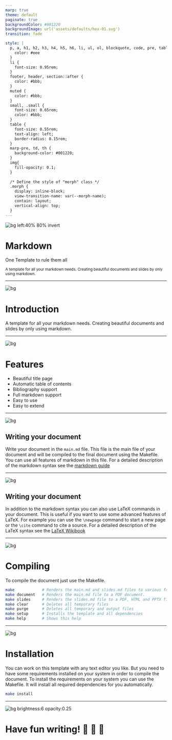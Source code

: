 ```yaml
---
marp: true
theme: default
paginate: true
backgroundColor: #001220
backgroundImage: url('assets/defaults/hex-01.svg')
transition: fade

style: |
  p, a, h1, h2, h3, h4, h5, h6, li, ul, ol, blockquote, code, pre, table, tr, td, th, em, strong, b, i, img, div, span, footer, header {
    color: #eee
  }
  li {
    font-size: 0.95rem;
  }
  footer, header, section::after {
    color: #bbb;
  }
  muted {
    color: #bbb;
  }
  small, .small {
    font-size: 0.65rem;
    color: #bbb;
  }
  table {
    font-size: 0.55rem;
    text-align: left;
    border-radius: 0.15rem;
  }
  marp-pre, td, th {
    background-color: #001220;
  }
  img{
    fill-opacity: 0.1;
  }
  
  /* Define the style of "morph" class */
  .morph {
    display: inline-block;
    view-transition-name: var(--morph-name);
    contain: layout;
    vertical-align: top;
  }
---
```


![bg left:40% 80% invert](https://vectorified.com/images/fingerprint-icon-png-9.png)

# Markdown

One Template to rule them all

<small>A template for all your markdown needs. Creating beautiful documents and slides by only using markdown.</small>

<!--
_paginate: false
_transition: fade-out
 -->

---

![bg](assets/defaults/hex-02.svg)

# Introduction

A template for all your markdown needs. Creating beautiful documents and slides by only using markdown.

<!--
_header: Introduction
 -->

---

![bg](assets/defaults/hex-03.svg)

# Features

- Beautiful title page
- Automatic table of contents
- Bibliography support
- Full markdown support
- Easy to use
- Easy to extend

<!--
_header: Features
 -->

---

![bg](assets/defaults/hex-04.svg)


## <span class="morph" style="--morph-name:a1;">Writing your document</span>

Write your document in the `main.md` file. This file is the main file of your document and will be compiled to the final document using the Makefile. You can use all features of markdown in this file. For a detailed description of the markdown syntax see the [markdown guide](https://www.markdownguide.org/basic-syntax/)

<!--
_header: Writing
_footer: https://www.markdownguide.org/basic-syntax/
 -->

---

![bg](assets/defaults/hex-05.svg)

## <span class="morph" style="--morph-name:a1;">Writing your document</span>

In addition to the markdown syntax you can also use LaTeX commands in your document. This is useful if you want to use some advanced features of LaTeX. For example you can use the `\newpage` command to start a new page or the `\cite` command to cite a source. For a detailed description of the LaTeX syntax see the [LaTeX Wikibook](https://en.wikibooks.org/wiki/LaTeX)

<!--
_header: Writing
_footer: https://en.wikibooks.org/wiki/LaTeX
 -->

---

![bg](assets/defaults/hex-06.svg)

# Compiling

To compile the document just use the Makefile.

```bash
make			# Renders the main.md and slides.md files to various formats. (Default)
make document	# Renders the main.md file to a PDF document.
make slides		# Renders the slides.md file to a PDF, HTML and PPTX file.
make clear		# Deletes all temporary files
make purge		# Deletes all temporary and output files
make setup		# Installs the template and all dependencies
make help		# Shows this help
```

<!--
_header: Compiling
 -->

---

![bg](assets/defaults/hex-07.svg)

# Installation

You can work on this template with any text editor you like. But you need to have some requirements installed on your system in order to compile the document. To install the requirements on your system you can use the Makefile. It will install all required dependencies for you automatically.

```bash
make install
```

<!--
_header: Installation
_transition: fade-out
 -->

---

![bg brightness:6 opacity:0.25](assets/3x4/indigo-medium-poly-outline-1.png)

# <!-- fit --> Have fun writing! :rocket: :100: :tada: 

<!--
_backgroundImage: ""
_backgroundColor: "#fff"
_paginate: false
_color: #111
 -->
